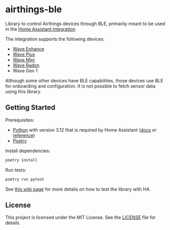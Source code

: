 # airthings-ble

Library to control Airthings devices through BLE, primarily meant to be used in
the [Home Assistant integration](https://www.home-assistant.io/integrations/airthings_ble/).

The integration supports the following devices:

- [Wave Enhance](https://www.airthings.com/wave-enhance)
- [Wave Plus](https://www.airthings.com/wave-plus)
- [Wave Mini](https://www.airthings.com/wave-mini)
- [Wave Radon](https://www.airthings.com/wave-radon)
- Wave Gen 1

Although some other devices have BLE capabilities, those devices use BLE for onboarding and configuration.
It is not possible to fetch sensor data using this library.

## Getting Started

Prerequisites:

- [Python](https://www.python.org/downloads/) with version 3.12 that is required by Home Assistant ([docs](https://developers.home-assistant.io/docs/development_environment?_highlight=python&_highlight=versi#manual-environment) or [reference](https://github.com/home-assistant/architecture/blob/master/adr/0002-minimum-supported-python-version.md))
- [Poetry](https://python-poetry.org/docs/#installation)

Install dependencies:

```bash
poetry install
```

Run tests:

```bash
poetry run pytest
```

See [this wiki page](https://github.com/Airthings/airthings-ble/wiki/Testing-with-Home-Assistant) for more details
on how to test the library with HA.

## License

This project is licensed under the MIT License. See the [LICENSE](LICENSE) file for details. 